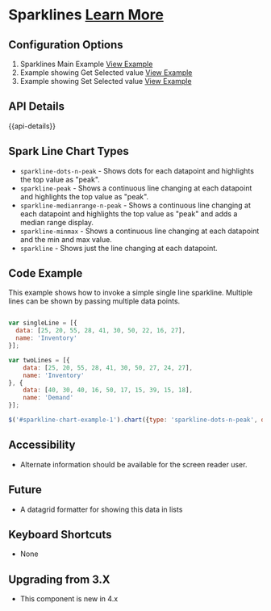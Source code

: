 
# Sparklines  [Learn More](#)

## Configuration Options

1. Sparklines Main Example [View Example]( ../components/sparkline/example-index)
2. Example showing Get Selected value [View Example]( ../components/sparkline/example-get-selected)
3. Example showing Set Selected value [View Example]( ../components/sparkline/example-set-selected)

## API Details

{{api-details}}

## Spark Line Chart Types

* `sparkline-dots-n-peak` - Shows dots for each datapoint and highlights the top value as "peak".
* `sparkline-peak` - Shows a continuous line changing at each datapoint and highlights the top value as "peak".
* `sparkline-medianrange-n-peak` - Shows a continuous line changing at each datapoint and highlights the top value as "peak" and adds a median range display.
* `sparkline-minmax` - Shows a continuous line changing at each datapoint and the min and max value.
* `sparkline` - Shows just the line changing at each datapoint.

## Code Example

This example shows how to invoke a simple single line sparkline. Multiple lines can be shown by passing multiple data points.

```javascript

var singleLine = [{
  data: [25, 20, 55, 28, 41, 30, 50, 22, 16, 27],
  name: 'Inventory'
}];

var twoLines = [{
    data: [25, 20, 55, 28, 41, 30, 50, 27, 24, 27],
    name: 'Inventory'
}, {
    data: [40, 30, 40, 16, 50, 17, 15, 39, 15, 18],
    name: 'Demand'
}];

$('#sparkline-chart-example-1').chart({type: 'sparkline-dots-n-peak', dataset: singleLine});


```

## Accessibility

- Alternate information should be available for the screen reader user.

## Future

- A datagrid formatter for showing this data in lists


## Keyboard Shortcuts

-  None

## Upgrading from 3.X

-  This component is new in 4.x
